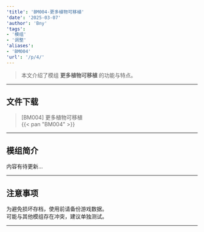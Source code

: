 ```yaml
---
'title': 'BM004-更多植物可移植'
'date': '2025-03-07'
'author': 'Bny'
'tags':
- '模组'
- '调整'
'aliases':
- 'BM004'
'url': '/p/4/'
---
```


> 本文介绍了模组 **更多植物可移植** 的功能与特点。

---

## 文件下载

> [BM004] 更多植物可移植  
{{< pan "BM004" >}}  

---

## 模组简介

>  
内容有待更新...  

---

## 注意事项

>  
为避免损坏存档，使用前请备份游戏数据。  
可能与其他模组存在冲突，建议单独测试。  

---

